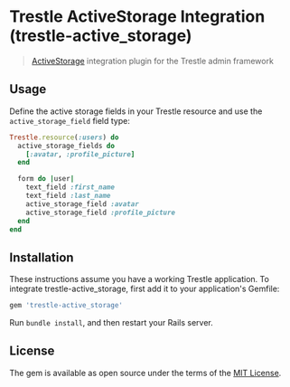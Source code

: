 # Trestle ActiveStorage Integration (trestle-active_storage)

> [ActiveStorage](https://github.com/rails/rails/tree/master/activestorage) integration plugin for the Trestle admin framework

## Usage

Define the active storage fields in your Trestle resource and use the `active_storage_field` field type:

```ruby
Trestle.resource(:users) do
  active_storage_fields do
    [:avatar, :profile_picture]
  end

  form do |user|
    text_field :first_name
    text_field :last_name
    active_storage_field :avatar
    active_storage_field :profile_picture
  end
end
```

## Installation

These instructions assume you have a working Trestle application. To integrate trestle-active_storage, first add it to your application's Gemfile:

```ruby
gem 'trestle-active_storage'
```

Run `bundle install`, and then restart your Rails server.

## License

The gem is available as open source under the terms of the [MIT License](http://opensource.org/licenses/MIT).
